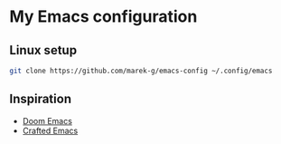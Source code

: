 # My Emacs configuration

## Linux setup

``` sh
git clone https://github.com/marek-g/emacs-config ~/.config/emacs
```

## Inspiration

- [Doom Emacs](https://github.com/doomemacs/doomemacs)
- [Crafted Emacs](https://github.com/SystemCrafters/crafted-emacs)

